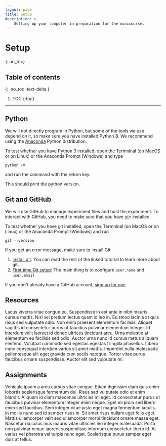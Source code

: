 ```yaml
---
layout: page
title: Setup
description: >-
    Setting up your computer in preparation for the minicourse.
---
```


# Setup
{:.no_toc}

## Table of contents
{: .no_toc .text-delta }

1. TOC
{:toc}

---

## Python

We will not directly program in Python, but some of the tools we use depend on it, so make sure you have installed Python **3**. We recommend using the [Anaconda](https://www.anaconda.com/products/individual) Python distribution.

To test whether you have Python 3 installed, open the Termninal (on MacOS or on Linux) or the Anaconda Prompt (Windows) and type 

```
python -V
```
and run the command with the return key.

This should print the python version.

## Git and GitHub

We will use GitHub to manage experiment files and host the experiment. To interact with GitHub, you need to make sure that you have `git` installed. 

To test whether you have git installed, open the Termninal (on MacOS or on Linux) or the Anaconda Prompt (Windows) and run 

```
git --version
```

If you get an error message, make sure to install Git:

1. [Install git](https://git-scm.com/book/en/v2/Getting-Started-Installing-Git). You can read the rest of the linked tutorial to learn more about git.
2. [First time Git setup](https://git-scm.com/book/en/v2/Getting-Started-First-Time-Git-Setup): The main thing is to configure `user.name` and `user.email`

If you don't already have a GitHub account,  [sign up for one](https://github.com/).


## Resources

Lacus viverra vitae congue eu. Suspendisse in est ante in nibh mauris cursus mattis. Nisl vel pretium lectus quam id leo in. Euismod lacinia at quis risus sed vulputate odio. Non enim praesent elementum facilisis. Aliquet sagittis id consectetur purus ut faucibus pulvinar elementum integer. Id interdum velit laoreet id donec ultrices tincidunt arcu. Urna molestie at elementum eu facilisis sed odio. Auctor urna nunc id cursus metus aliquam eleifend. Volutpat commodo sed egestas egestas fringilla phasellus. Libero nunc consequat interdum varius sit amet mattis. Imperdiet nulla malesuada pellentesque elit eget gravida cum sociis natoque. Tortor vitae purus faucibus ornare suspendisse. Auctor elit sed vulputate mi.

## Assignments

Vehicula ipsum a arcu cursus vitae congue. Etiam dignissim diam quis enim lobortis scelerisque fermentum dui. Risus sed vulputate odio ut enim blandit. Aliquam id diam maecenas ultricies mi eget. Id consectetur purus ut faucibus pulvinar elementum integer enim neque. Eget mi proin sed libero enim sed faucibus. Sem integer vitae justo eget magna fermentum iaculis. In mollis nunc sed id semper risus in. Sit amet risus nullam eget felis eget. Mattis ullamcorper velit sed ullamcorper morbi tincidunt ornare massa eget. Nascetur ridiculus mus mauris vitae ultricies leo integer malesuada. Porta non pulvinar neque laoreet suspendisse interdum consectetur libero id. At varius vel pharetra vel turpis nunc eget. Scelerisque purus semper eget duis at tellus.
